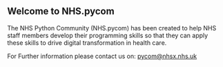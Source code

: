 ## Welcome to NHS.pycom

The NHS Python Community (NHS.pycom) has been created to help NHS staff members develop their programming skills so that they can apply these skills to drive digital transformation in health care.

For Further information please contact us on: <pycom@nhsx.nhs.uk>
